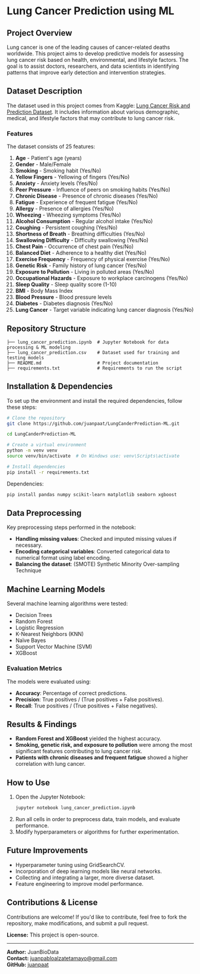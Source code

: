 # Lung Cancer Prediction using ML

## Project Overview
Lung cancer is one of the leading causes of cancer-related deaths worldwide. This project aims to develop predictive models for assessing lung cancer risk based on health, environmental, and lifestyle factors. The goal is to assist doctors, researchers, and data scientists in identifying patterns that improve early detection and intervention strategies.

## Dataset Description
The dataset used in this project comes from Kaggle: [Lung Cancer Risk and Prediction Dataset](https://www.kaggle.com/datasets/ankushpanday1/lung-cancer-risk-and-prediction-dataset). It includes information about various demographic, medical, and lifestyle factors that may contribute to lung cancer risk.

### Features
The dataset consists of 25 features:

1. **Age** - Patient's age (years)
2. **Gender** - Male/Female
3. **Smoking** - Smoking habit (Yes/No)
4. **Yellow Fingers** - Yellowing of fingers (Yes/No)
5. **Anxiety** - Anxiety levels (Yes/No)
6. **Peer Pressure** - Influence of peers on smoking habits (Yes/No)
7. **Chronic Disease** - Presence of chronic diseases (Yes/No)
8. **Fatigue** - Experience of frequent fatigue (Yes/No)
9. **Allergy** - Presence of allergies (Yes/No)
10. **Wheezing** - Wheezing symptoms (Yes/No)
11. **Alcohol Consumption** - Regular alcohol intake (Yes/No)
12. **Coughing** - Persistent coughing (Yes/No)
13. **Shortness of Breath** - Breathing difficulties (Yes/No)
14. **Swallowing Difficulty** - Difficulty swallowing (Yes/No)
15. **Chest Pain** - Occurrence of chest pain (Yes/No)
16. **Balanced Diet** - Adherence to a healthy diet (Yes/No)
17. **Exercise Frequency** - Frequency of physical exercise (Yes/No)
18. **Genetic Risk** - Family history of lung cancer (Yes/No)
19. **Exposure to Pollution** - Living in polluted areas (Yes/No)
20. **Occupational Hazards** - Exposure to workplace carcinogens (Yes/No)
21. **Sleep Quality** - Sleep quality score (1-10)
22. **BMI** - Body Mass Index
23. **Blood Pressure** - Blood pressure levels
24. **Diabetes** - Diabetes diagnosis (Yes/No)
25. **Lung Cancer** - Target variable indicating lung cancer diagnosis (Yes/No)

## Repository Structure
```
├── lung_cancer_prediction.ipynb  # Jupyter Notebook for data processing & ML modeling
├── lung_cancer_prediction.csv    # Dataset used for training and testing models
├── README.md                     # Project documentation
├── requirements.txt              # Requirements to run the script
```

## Installation & Dependencies
To set up the environment and install the required dependencies, follow these steps:

```bash
# Clone the repository
git clone https://github.com/juanpaat/LungCanderPrediction-ML.git

cd LungCanderPrediction-ML

# Create a virtual environment
python -m venv venv
source venv/bin/activate  # On Windows use: venv\Scripts\activate

# Install dependencies
pip install -r requirements.txt
```

Dependencies:
```bash
pip install pandas numpy scikit-learn matplotlib seaborn xgboost
```

## Data Preprocessing
Key preprocessing steps performed in the notebook:
- **Handling missing values**: Checked and imputed missing values if necessary.
- **Encoding categorical variables**: Converted categorical data to numerical format using label encoding.
- **Balancing the dataset**: (SMOTE) Synthetic Minority Over-sampling Technique 

## Machine Learning Models
Several machine learning algorithms were tested:
- Decision Trees
- Random Forest
- Logistic Regression
- K-Nearest Neighbors (KNN)
- Naïve Bayes
- Support Vector Machine (SVM)
- XGBoost

### Evaluation Metrics
The models were evaluated using:
- **Accuracy**: Percentage of correct predictions.
- **Precision**: True positives / (True positives + False positives).
- **Recall**: True positives / (True positives + False negatives).

## Results & Findings
- **Random Forest and XGBoost** yielded the highest accuracy.
- **Smoking, genetic risk, and exposure to pollution** were among the most significant features contributing to lung cancer risk.
- **Patients with chronic diseases and frequent fatigue** showed a higher correlation with lung cancer.

## How to Use
1. Open the Jupyter Notebook:
   ```bash
   jupyter notebook lung_cancer_prediction.ipynb
   ```
2. Run all cells in order to preprocess data, train models, and evaluate performance.
3. Modify hyperparameters or algorithms for further experimentation.

## Future Improvements
- Hyperparameter tuning using GridSearchCV.
- Incorporation of deep learning models like neural networks.
- Collecting and integrating a larger, more diverse dataset.
- Feature engineering to improve model performance.

## Contributions & License
Contributions are welcome! If you'd like to contribute, feel free to fork the repository, make modifications, and submit a pull request.

**License:** This project is open-source.

---
**Author:** JuanBioData  
**Contact:** juanpabloalzatetamayo@gmail.com  
**GitHub:** [juanpaat](https://github.com/juanpaat)

